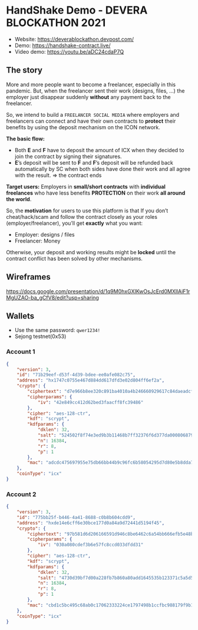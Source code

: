 # HandShake Demo - DEVERA BLOCKATHON 2021

- Website: https://deverablockathon.devpost.com/
- Demo: https://handshake-contract.live/
- Video demo: https://youtu.be/aDC24cdaP7Q

## The story

More and more people want to become a freelancer, especially in this pandemic. But, when the freelancer sent their work (designs, files, …) the employer just disappear suddenly **without** any payment back to the freelancer. 

So, we intend to build a `FREELANCER SOCIAL MEDIA` where employers and freelancers can connect and have their own contracts to **protect** their benefits by using the deposit mechanism on the ICON network. 

**The basic flow:**

+ Both **E** and **F** have to deposit the amount of ICX when they decided to join the contract by signing their signatures.
+ **E**’s deposit will be sent to **F** and **F**’s deposit will be refunded back automatically by SC when both sides have done their work and all agree with the result. => the contract ends

**Target users:** Employers in **small/short contracts** with **individual freelances** who have less benefits **PROTECTION** on their work **all around the world**. 

So, the **motivation** for users to use this platform is that If you don’t cheat/hack/scam and follow the contract closely as your roles (employer/freelancer), you’ll get **exactly** what you want: 

+ Employer: designs / files
+ Freelancer: Money

Otherwise, your deposit and working results might be **locked** until the contract conflict has been solved by other mechanisms.

## Wireframes

https://docs.google.com/presentation/d/1q9M0hxGXIKwOsJcErd0MXllAiF1rMgUZAO-ba_gCfV8/edit?usp=sharing

## Wallets

- Use the same password: `qwer1234!`
- Sejong testnet(0x53)

### Account 1

```json
{
    "version": 3,
    "id": "71b29eef-d53f-4d39-bdee-ee0afe082c75",
    "address": "hx1747c0755e467d884dd617dfd3e02d804ff6ef2a",
    "crypto": {
        "ciphertext": "d7e966b8ee320c891ba4010a4b246660929617c84daeadcf9b4b206a236b59ae",
        "cipherparams": {
            "iv": "42e849cc412d62bed3faacff8fc39486"
        },
        "cipher": "aes-128-ctr",
        "kdf": "scrypt",
        "kdfparams": {
            "dklen": 32,
            "salt": "524502f8f74e3ed9b3b11468b7ff32376f6d377da0008068793efc93d53aef7c",
            "n": 16384,
            "r": 8,
            "p": 1
        },
        "mac": "adcdc475697955e75db66bb44b9c96fc6b58054295d7d80e5b8dda7f29161c73"
    },
    "coinType": "icx"
}
```

### Account 2

```json
{
    "version": 3,
    "id": "775bb25f-b446-4a41-8688-c0b8b604cdd9",
    "address": "hxde14e6cff6e30bce177d0a84a9d72441d5194f45",
    "crypto": {
        "ciphertext": "97b581d6d206166591d946c8be6462c6a54bb666efb5e48b73ce349dc11e63df",
        "cipherparams": {
            "iv": "030a080cdef3b6e57fc8ccd033dfdd31"
        },
        "cipher": "aes-128-ctr",
        "kdf": "scrypt",
        "kdfparams": {
            "dklen": 32,
            "salt": "4730d39bf7d00a228fb7b860a80add1645535b123371c5a5d58cc2dcde0062ef",
            "n": 16384,
            "r": 8,
            "p": 1
        },
        "mac": "cbd1c5bc495c68ab0c17062333224ce1797498b1ccfbc988179f9b1e02bd47b2"
    },
    "coinType": "icx"
}
```

